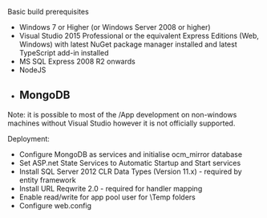 Basic build prerequisites

- Windows 7 or Higher (or Windows Server 2008 or higher)
- Visual Studio 2015 Professional or the equivalent Express Editions (Web, Windows) with latest NuGet package manager installed and latest TypeScript add-in installed
- MS SQL Express 2008 R2 onwards
- NodeJS
- MongoDB
	- 

Note: it is possible to most of the /App development on non-windows machines without Visual Studio however it is not officially supported.

Deployment:
 - Configure MongoDB as services and initialise ocm_mirror database
 - Set ASP.net State Services to Automatic Startup and Start services
 - Install SQL Server 2012 CLR Data Types (Version 11.x) - required by entity framework
 - Install URL Reqwrite 2.0 - required for handler mapping
 - Enable read/write for app pool user for \Temp folders
 - Configure web.config